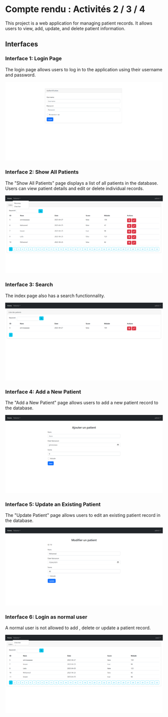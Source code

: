 # Compte rendu : Activités 2 / 3 / 4

This project is a web application for managing patient records. It allows users to view, add, update, and delete patient information.

## Interfaces

### Interface 1: Login Page

The login page allows users to log in to the application using their username and password.

![Login Page](/images/login.png)

### Interface 2: Show All Patients

The "Show All Patients" page displays a list of all patients in the database. Users can view patient details and edit or delete individual records.

![Show All Patients](/Images/index.png)

### Interface 3: Search

The index page also has a search functionnality.

![Show All Patients](/Images/indexSearch.png)

### Interface 4: Add a New Patient

The "Add a New Patient" page allows users to add a new patient record to the database.

![Add a New Patient](/Images/addpatient.png)

### Interface 5: Update an Existing Patient

The "Update Patient" page allows users to edit an existing patient record in the database.

![Update an Existing Patient](/Images/update.png)

### Interface 6: Login as normal user

A normal user is not allowed to add , delete or update a patient record.

![Normal user](/Images/auth_normal_user.png)

